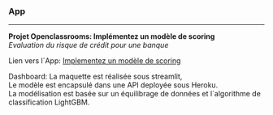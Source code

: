 ### App
****

**Projet Openclassrooms: Implémentez un modèle de scoring**  
*Evaluation du risque de crédit pour une banque*

Lien vers l´App: [Implementez un modèle de scoring](https://share.streamlit.io/narciso-oc/app/main/dashboard_streamlit.py)

Dashboard: La maquette est réalisée sous streamlit,  
Le modèle est encapsulé dans une API deployée sous Heroku.  
La modélisation est basée sur un équilibrage de données et l´algorithme de classification LightGBM.
